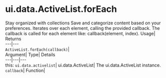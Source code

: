  
#  ui.data.ActiveList.forEach
Stay organized with collections  Save and categorize content based on your preferences. 
Iterates over each element, calling the provided callback. The callback is called for each element like: callback(element, index). Usage| Returns  
---|---  
`ActiveList.forEach(callback)`|   
Argument| Type| Details  
---|---|---  
this: `ui.data.activelist`| ui.data.ActiveList| The ui.data.ActiveList instance.  
`callback`| Function|   
